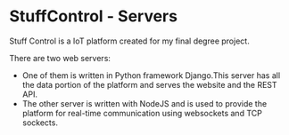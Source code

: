 # StuffControl - Servers


Stuff Control is a IoT platform created for my final degree project.

There are two web servers:

* One of them is written in Python framework Django.This server has all the data portion of the platform and serves the website and the REST API.
* The other server is written with NodeJS and is used to provide the platform for real-time communication using websockets and TCP sockects.
